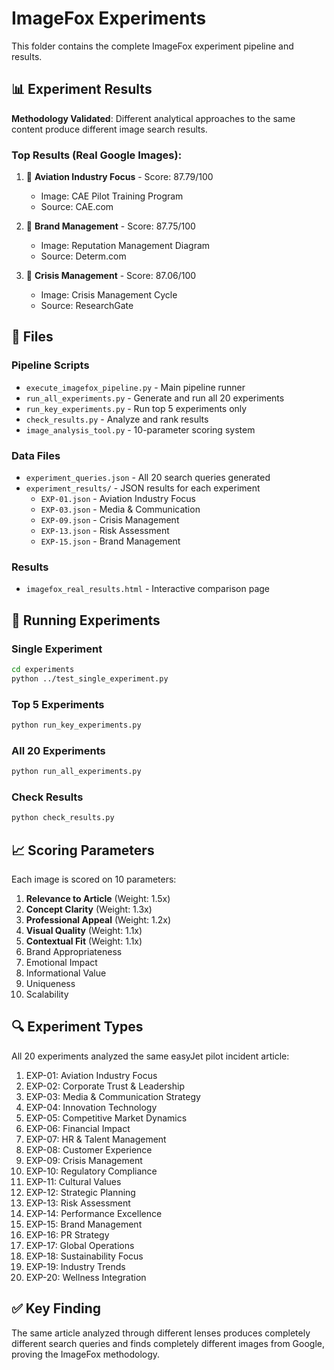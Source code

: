 # ImageFox Experiments

This folder contains the complete ImageFox experiment pipeline and results.

## 📊 Experiment Results

**Methodology Validated**: Different analytical approaches to the same content produce different image search results.

### Top Results (Real Google Images):
1. 🥇 **Aviation Industry Focus** - Score: 87.79/100
   - Image: CAE Pilot Training Program
   - Source: CAE.com

2. 🥈 **Brand Management** - Score: 87.75/100
   - Image: Reputation Management Diagram
   - Source: Determ.com

3. 🥉 **Crisis Management** - Score: 87.06/100
   - Image: Crisis Management Cycle
   - Source: ResearchGate

## 📁 Files

### Pipeline Scripts
- `execute_imagefox_pipeline.py` - Main pipeline runner
- `run_all_experiments.py` - Generate and run all 20 experiments
- `run_key_experiments.py` - Run top 5 experiments only
- `check_results.py` - Analyze and rank results
- `image_analysis_tool.py` - 10-parameter scoring system

### Data Files
- `experiment_queries.json` - All 20 search queries generated
- `experiment_results/` - JSON results for each experiment
  - `EXP-01.json` - Aviation Industry Focus
  - `EXP-03.json` - Media & Communication
  - `EXP-09.json` - Crisis Management
  - `EXP-13.json` - Risk Assessment
  - `EXP-15.json` - Brand Management

### Results
- `imagefox_real_results.html` - Interactive comparison page

## 🚀 Running Experiments

### Single Experiment
```bash
cd experiments
python ../test_single_experiment.py
```

### Top 5 Experiments
```bash
python run_key_experiments.py
```

### All 20 Experiments
```bash
python run_all_experiments.py
```

### Check Results
```bash
python check_results.py
```

## 📈 Scoring Parameters

Each image is scored on 10 parameters:
1. **Relevance to Article** (Weight: 1.5x)
2. **Concept Clarity** (Weight: 1.3x)
3. **Professional Appeal** (Weight: 1.2x)
4. **Visual Quality** (Weight: 1.1x)
5. **Contextual Fit** (Weight: 1.1x)
6. Brand Appropriateness
7. Emotional Impact
8. Informational Value
9. Uniqueness
10. Scalability

## 🔍 Experiment Types

All 20 experiments analyzed the same easyJet pilot incident article:

1. EXP-01: Aviation Industry Focus
2. EXP-02: Corporate Trust & Leadership
3. EXP-03: Media & Communication Strategy
4. EXP-04: Innovation Technology
5. EXP-05: Competitive Market Dynamics
6. EXP-06: Financial Impact
7. EXP-07: HR & Talent Management
8. EXP-08: Customer Experience
9. EXP-09: Crisis Management
10. EXP-10: Regulatory Compliance
11. EXP-11: Cultural Values
12. EXP-12: Strategic Planning
13. EXP-13: Risk Assessment
14. EXP-14: Performance Excellence
15. EXP-15: Brand Management
16. EXP-16: PR Strategy
17. EXP-17: Global Operations
18. EXP-18: Sustainability Focus
19. EXP-19: Industry Trends
20. EXP-20: Wellness Integration

## ✅ Key Finding

The same article analyzed through different lenses produces completely different search queries and finds completely different images from Google, proving the ImageFox methodology.